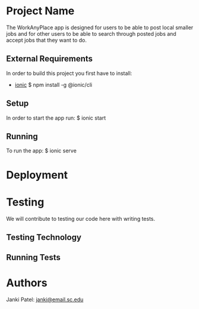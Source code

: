 # Project Name

The WorkAnyPlace app is designed for users to be able to post local smaller jobs and for other users to be able to search through posted jobs and accept jobs that they want to do.  


## External Requirements

In order to build this project you first have to install:
* [ionic](https://ionicframework.com/docs/intro/cli)
$ npm install -g @ionic/cli


## Setup

In order to start the app run:
$ ionic start 


## Running

To run the app:
$ ionic serve

# Deployment



# Testing
We will contribute to testing our code here with writing tests.

## Testing Technology


## Running Tests


# Authors
Janki Patel: janki@email.sc.edu
